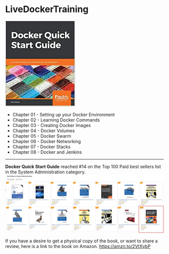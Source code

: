 # LiveDockerTraining

![Docker Quick Start Guide](./images/DQSG.png)

- Chapter 01 - Setting up your Docker Environment
- Chapter 02 - Learning Docker Commands
- Chapter 03 - Creating Docker Images
- Chapter 04 - Docker Volumes
- Chapter 05 - Docker Swarm
- Chapter 06 - Docker Networking
- Chapter 07 - Docker Stacks
- Chapter 08 - Docker and Jenkins

---
**Docker Quick Start Guide** reached #14 on the Top 100 Paid best sellers list in the System Administration category.
![14th in top 100](./images/number14.png)

If you have a desire to get a physical copy of the book, or want to share a review, here is a link to the book on Amazon.
https://amzn.to/2VtXybP
